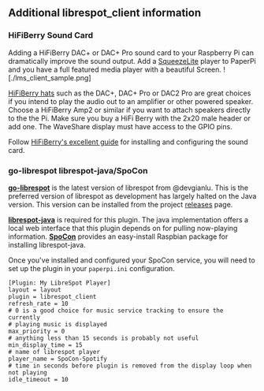 ## Additional librespot_client information

### HiFiBerry Sound Card

Adding a HiFiBerry DAC+ or DAC+ Pro sound card to your Raspberry Pi can dramatically improve the sound output. Add a [SqueezeLite](#squeezelite) player to PaperPi and you have a full featured media player with a beautiful Screen.
![./lms_client_sample.png]

[HiFiBerry hats](https://www.hifiberry.com/shop/#boards) such as the DAC+, DAC+ Pro or DAC2 Pro are great choices if you intend to play the audio out to an amplifier or other powered speaker. Choose a HiFiBerry Amp2 or similar if you want to attach speakers directly to the the Pi. Make sure you buy a HiFi Berry with the 2x20 male header or add one. The WaveShare display must have access to the GPIO pins.

Follow [HiFiBerry's excellent guide](https://www.hifiberry.com/docs/software/configuring-linux-3-18-x/) for installing and configuring the sound card.

### go-librespot librespot-java/SpoCon 

**[go-librespot](https://github.com/devgianlu/go-librespot)** is the latest version of librespot from @devgianlu. This is the preferred version of librespot as development has largely halted on the Java version. This version can be installed from the project [releases](https://github.com/devgianlu/go-librespot/releases) page.

**[librespot-java](https://github.com/librespot-org/librespot-java)** is required for this plugin. The java implementation offers a local web interface that this plugin depends on for pulling now-playing information.
**[SpoCon](https://github.com/spocon/spocon)** provides an easy-install Raspbian package for installing librespot-java.


Once you've installed and configured your SpoCon service, you will need to set up the plugin in your `paperpi.ini` configuration.
```
[Plugin: My LibreSpot Player]
layout = layout
plugin = librespot_client
refresh_rate = 10
# 0 is a good choice for music service tracking to ensure the currently
# playing music is displayed
max_priority = 0
# anything less than 15 seconds is probably not useful
min_display_time = 15
# name of librespot player
player_name = SpoCon-Spotify
# time in seconds before plugin is removed from the display loop when not playing
idle_timeout = 10
```
